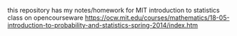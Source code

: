 this repository has my notes/homework for MIT introduction to
statistics class on opencourseware
https://ocw.mit.edu/courses/mathematics/18-05-introduction-to-probability-and-statistics-spring-2014/index.htm

